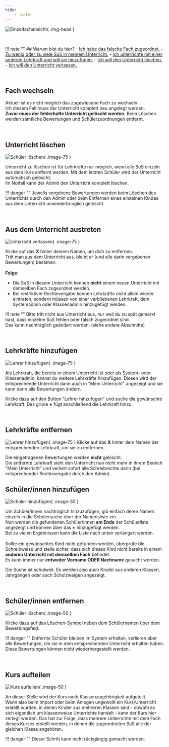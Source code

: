 ```yaml
---
hide:
    - footer
---
```



![Einzelfachansicht](../../img/02_Schritt_für_Schritt/einzelfach.png){ .img-head }

<br>

!!! note ""
    ## Warum bist du hier?
    - [Ich habe das falsche Fach zugeordnet.](#fach-wechseln)
    - [Zu wenig oder zu viele SuS in meinem Unterricht.](#schulerinnen-entfernen)
    - [Ich unterrichte mit einer anderen Lehrkraft und will sie hinzufügen.](#lehrkrafte-hinzufugen)
    - [Ich will den Unterricht löschen.](#unterricht-loschen)
    - [Ich will den Unterricht verlassen.](#aus-dem-unterricht-austreten)

<br>

## Fach wechseln
Aktuell ist es nicht möglich das zugewiesene Fach zu wechseln. <br>
Ich diesem Fall muss der Unterricht komplett neu angelegt werden. <br>
**Zuvor muss der fehlerhafte Unterricht gelöscht werden.**
Beim Löschen werden sämtliche Bewertungen und Schülerzuordnungen entfernt.<br>

<br>

## Unterricht löschen
![Schüler löschen](../../img/02_Schritt_für_Schritt/einzelfach_schueler_loeschen.png){ .image-75 }

Unterricht zu löschen ist für Lehrkräfte nur möglich, wenn alle SuS einzeln aus dem Kurs entfernt werden. Mit dem letzten Schüler wird der Unterricht automatisch gelöscht.<br>
Im Notfall kann der Admin den Unterricht komplett löschen.

!!! danger ""
    Jeweils vergebene Bewertungen werden beim Löschen des Unterrichts durch den Admin oder beim Entfernen eines einzelnen Kindes aus dem Unterricht unwiederbringlich gelöscht.

<br>

## Aus dem Unterricht austreten 
![Unterricht verlassen](../../img/02_Schritt_für_Schritt/lesson-leave.png){ .image-75 }

Klicke auf das <span class="danger">**X**</span> hinter deinem Namen, um dich zu entfernen.<br>
Tritt man aus dem Unterricht aus, bleibt er (und alle darin vergebenen Bewertungen) bestehen.<br>
<br>
**Folge:**  
- Die SuS in diesem Unterricht können **nicht** einem neuen Unterricht mit demselben Fach zugeordnet werden.<br>
- Bei restriktiver Rechtevergabe können Lehrkräfte nicht allein wieder eintreten, sondern müssen von einer verbliebenen Lehrkraft, dem Systemadmin oder Klassenadmin hinzugefügt werden.

!!! note ""
    Bitte tritt nicht aus Unterricht aus, nur weil du zu spät gemerkt hast, dass einzelne SuS fehlen oder falsch zugeordnet sind. <br>
    Das kann nachträglich geändert werden. (siehe andere Abschnitte)

<br>

## Lehrkräfte hinzufügen
![Lehrer hinzufügen](../../img/02_Schritt_für_Schritt/lehrer_hinzufuegen.png){ .image-75 }

Als Lehrkraft, die bereits in einem Unterricht ist oder als System- oder Klassenadmin, kannst du weitere Lehrkräfte hinzufügen.
Diesen wird der entsprechende Unterricht dann auch in "Mein Unterricht" angezeigt und sie kann darin alle Bewertungen ändern.<br>

Klicke dazu auf den Button "Lehrer hinzufügen" und suche die gewünschte Lehrkraft. Das grüne <span class="success">**+**</span> fügt anschließend die Lehrkraft hinzu.

<br>

## Lehrkräfte entfernen
![Lehrer hinzufügen](../../img/02_Schritt_für_Schritt/lehrer_entfernen.png){ .image-75 }
Klicke auf das <span class="danger">**X**</span> hinter dem Namen der entsprechenden Lehrkraft, um sie zu entfernen.<br>

Die eingetragenen Bewertungen werden **nicht** gelöscht.<br>
Die entfernte Lehrkraft sieht den Unterricht nun nicht mehr in ihrem Bereich "Mein Unterricht" und verliert sofort alle Schreibrechte darin (bei entsprechender Rechtevergabe durch den Admin). 
<br>

## Schüler/innen hinzufügen
![Schüler hinzufügen](../../img/02_Schritt_für_Schritt/schueler_hinzufuegen.png){ .image-30 }

Um Schüler/innen nachträglich hinzuzufügen, gib einfach deren Namen einzeln in die Schülersuche über der Namensliste ein. <br>
Nun werden die gefundenen Schüler/innen **am Ende** der Schülerliste angezeigt und können über das **+** hinzugefügt werden. <br>
Bei zu vielen Ergebnissen kann die Liste nach unten verlängert werden.
<br><br>
Sollte ein gewünschtes Kind nicht gefunden werden, überprüfe die Schreibweise und stelle sicher, dass sich dieses Kind nicht bereits in einem **anderen Unterricht mit demselben Fach** befindet.<br>
Es kann immer nur **entweder Vorname ODER Nachname** gesucht werden.

Die Suche ist schulweit. Es werden also auch Kinder aus anderen Klassen, Jahrgängen oder auch Schulzweigen angezeigt.

<br>

## Schüler/innen entfernen

![Schüler löschen](../../img/02_Schritt_für_Schritt/einzelfach_schueler_loeschen.png){ .image-50 }

Klicke dazu auf das Löschen-Symbol neben dem Schülernamen über dem Bewertungsfeld. <br>

!!! danger ""
    Entfernte Schüler bleiben im System erhalten, verlieren aber alle Bewertungen, die sie in dem entsprechenden Unterricht erhalten haben. <br>
    Diese Bewertungen können nicht wiederhergestellt werden.

<br>

## Kurs aufteilen
![Kurs aufteilen](../../img/02_Schritt_für_Schritt/kurs_aufteilen.png){ .image-50 }

An dieser Stelle wird der Kurs nach Klassenzugehörigkeit aufgeteilt. <br>
Wenn also beim Import oder beim Anlegen ungewollt ein Kurs/Unterricht erstellt wurden, in denen Kinder aus mehreren Klassen sind - obwohl es sich eigentlich um klassenweise Unterrichte handelt - kann der Kurs hier zerlegt werden.
Das hat zur Folge, dass mehrere Unterrichte mit dem Fach dieses Kurses erstellt werden, in denen die zugeordneten SuS alle der gleichen Klasse angehören.

!!! danger ""
    Dieser Schritt kann nicht rückgängig gemacht werden.